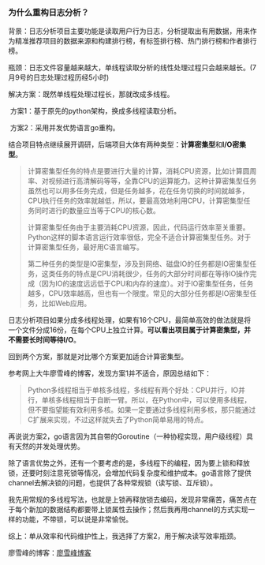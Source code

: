 

### 为什么重构日志分析？

背景：日志分析项目主要功能是读取用户行为日志，分析提取出有用数据，用来作为精准推荐项目的数据来源和构建排行榜，有标签排行榜、热门排行榜和作者排行榜。

瓶颈：日志文件容量越来越大，单线程读取分析的线性处理过程只会越来越长。(7月9号的日志处理过程历经5小时)

解决方案：既然单线程处理过程长，那就改成多线程。

​	方案1：基于原先的python架构，换成多线程读取分析。

​	方案2：采用并发优势语言go重构。

结合项目特点继续展开调研，后端项目大体有两种类型：**计算密集型**和**I/O密集型**。

> 计算密集型任务的特点是要进行大量的计算，消耗CPU资源，比如计算圆周率、对视频进行高清解码等等，全靠CPU的运算能力。这种计算密集型任务虽然也可以用多任务完成，但是任务越多，花在任务切换的时间就越多，CPU执行任务的效率就越低，所以，要最高效地利用CPU，计算密集型任务同时进行的数量应当等于CPU的核心数。
>
> 计算密集型任务由于主要消耗CPU资源，因此，代码运行效率至关重要。Python这样的脚本语言运行效率很低，完全不适合计算密集型任务。对于计算密集型任务，最好用C语言编写。
>
> 第二种任务的类型是IO密集型，涉及到网络、磁盘IO的任务都是IO密集型任务，这类任务的特点是CPU消耗很少，任务的大部分时间都在等待IO操作完成（因为IO的速度远远低于CPU和内存的速度）。对于IO密集型任务，任务越多，CPU效率越高，但也有一个限度。常见的大部分任务都是IO密集型任务，比如Web应用。

 

日志分析项目如果分成多线程处理，如果有16个CPU，最简单高效的做法就是将一个文件分成16份，在每个CPU上独立计算。**可以看出项目属于计算密集型，并不需要长时间等待I/O**。

回到两个方案，那就是对比哪个方案更加适合计算密集型。

参考网上大牛廖雪峰的博客，发现方案1并不适合，原因总结如下：

> Python多线程相当于单核多线程，多线程有两个好处：CPU并行，IO并行，单核多线程相当于自断一臂。所以，在Python中，可以使用多线程，但不要指望能有效利用多核。如果一定要通过多线程利用多核，那只能通过C扩展来实现，不过这样就失去了Python简单易用的特点。



再说说方案2，go语言因为其自带的Goroutine（一种协程实现，用户级线程）具有天然的并发处理优势。

除了语言优势之外，还有一个要考虑的是，多线程下的编程，因为要上锁和释放锁，还要时刻注意死锁等情况，会增加代码复杂度和维护成本。go语言除了提供channel去解决锁的问题，也提供了各种常规锁（读写锁、互斥锁）。

我先用常规的多线程写法，也就是上锁再释放锁去编码，发现非常痛苦，痛苦点在于每个新加的数据结构都要带上锁属性去操作；然后我再用channel的方式实现一样的功能，不带锁，可以说是非常愉悦。

 

综上：单从效率和代码维护性上，我选择了方案2，用于解决读写效率瓶颈。

 

 



廖雪峰的博客：[廖雪峰博客](https://link.zhihu.com/?target=https%3A//www.liaoxuefeng.com/wiki/001374738125095c955c1e6d8bb493182103fac9270762a000/001386832360548a6491f20c62d427287739fcfa5d5be1f000) 